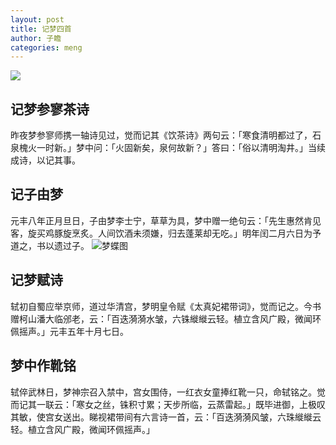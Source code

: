 ```yaml
---
layout: post
title: 记梦四首
author: 子瞻
categories: meng
---
```

![](http://cache.tuwenba.com/eU9Vg087YkOpCsYpKyhSHczDxeviaKJatWibOUt6icCFuk1mE3gFlrq1UiceCoMDozU5SkwCOJcGMqBYCFz5fiabweQ/0)

## 记梦参寥茶诗
昨夜梦参寥师携一轴诗见过，觉而记其《饮茶诗》两句云：「寒食清明都过了，石泉槐火一时新。」梦中问：「火固新矣，泉何故新？」答曰：「俗以清明淘井。」当续成诗，以记其事。

## 记子由梦
元丰八年正月旦日，子由梦李士宁，草草为具，梦中赠一绝句云：「先生惠然肯见客，旋买鸡豚旋烹炙。人间饮酒未须嫌，归去蓬莱却无吃。」明年闰二月六日为予道之，书以遗过子。
![梦蝶图](http://www.wenhuacn.com/meishu/minghua/03songyuan/yuandairenwu/renwuhua03a.jpg)

## 记梦赋诗
轼初自蜀应举京师，道过华清宫，梦明皇令赋《太真妃裙带词》，觉而记之。今书赠柯山潘大临邠老，云：「百迭漪漪水皱，六铢縰縰云轻。植立含风广殿，微闻环佩摇声。」元丰五年十月七日。

## 梦中作靴铭
轼倅武林日，梦神宗召入禁中，宫女围侍，一红衣女童捧红靴一只，命轼铭之。觉而记其一联云：「寒女之丝，铢积寸累；天步所临，云蒸雷起。」既毕进御，上极叹其敏，使宫女送出。睇视裙带间有六言诗一首，云：「百迭漪漪风皱，六珠縰縰云轻。植立含风广殿，微闻环佩摇声。」
